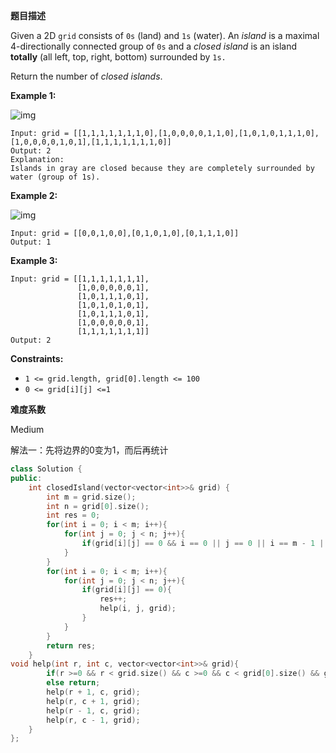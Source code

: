 **题目描述**

Given a 2D `grid` consists of `0s` (land) and `1s` (water). An *island* is a maximal 4-directionally connected group of `0s` and a *closed island* is an island **totally** (all left, top, right, bottom) surrounded by `1s.`

Return the number of *closed islands*.

 

**Example 1:**

![img](https://assets.leetcode.com/uploads/2019/10/31/sample_3_1610.png)

```
Input: grid = [[1,1,1,1,1,1,1,0],[1,0,0,0,0,1,1,0],[1,0,1,0,1,1,1,0],[1,0,0,0,0,1,0,1],[1,1,1,1,1,1,1,0]]
Output: 2
Explanation: 
Islands in gray are closed because they are completely surrounded by water (group of 1s).
```

**Example 2:**

![img](https://assets.leetcode.com/uploads/2019/10/31/sample_4_1610.png)

```
Input: grid = [[0,0,1,0,0],[0,1,0,1,0],[0,1,1,1,0]]
Output: 1
```

**Example 3:**

```
Input: grid = [[1,1,1,1,1,1,1],
               [1,0,0,0,0,0,1],
               [1,0,1,1,1,0,1],
               [1,0,1,0,1,0,1],
               [1,0,1,1,1,0,1],
               [1,0,0,0,0,0,1],
               [1,1,1,1,1,1,1]]
Output: 2
```

 

**Constraints:**

- `1 <= grid.length, grid[0].length <= 100`
- `0 <= grid[i][j] <=1`

**难度系数**  

Medium

解法一：先将边界的0变为1，而后再统计

```c++
class Solution {
public:
    int closedIsland(vector<vector<int>>& grid) {
        int m = grid.size();
        int n = grid[0].size();
        int res = 0;
        for(int i = 0; i < m; i++){
            for(int j = 0; j < n; j++){
                if(grid[i][j] == 0 && i == 0 || j == 0 || i == m - 1 || j == n - 1) help(i, j, grid);
            }
        }
        for(int i = 0; i < m; i++){
            for(int j = 0; j < n; j++){
                if(grid[i][j] == 0){
                    res++;
                    help(i, j, grid);
                }
            }
        }
        return res;
    }
void help(int r, int c, vector<vector<int>>& grid){
        if(r >=0 && r < grid.size() && c >=0 && c < grid[0].size() && grid[r][c] == 0) grid[r][c] = 1;
        else return;
        help(r + 1, c, grid);
        help(r, c + 1, grid);
        help(r - 1, c, grid);
        help(r, c - 1, grid);
    }
};
```
